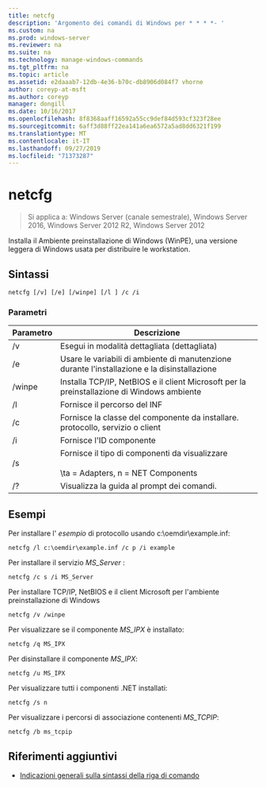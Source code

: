 ```yaml
---
title: netcfg
description: 'Argomento dei comandi di Windows per * * * *- '
ms.custom: na
ms.prod: windows-server
ms.reviewer: na
ms.suite: na
ms.technology: manage-windows-commands
ms.tgt_pltfrm: na
ms.topic: article
ms.assetid: e2daaab7-12db-4e36-b70c-db8906d084f7 vhorne
author: coreyp-at-msft
ms.author: coreyp
manager: dongill
ms.date: 10/16/2017
ms.openlocfilehash: 8f8368aaff16592a55cc9def84d593cf323f28ee
ms.sourcegitcommit: 6aff3d88ff22ea141a6ea6572a5ad8dd6321f199
ms.translationtype: MT
ms.contentlocale: it-IT
ms.lasthandoff: 09/27/2019
ms.locfileid: "71373287"
---
```

# <a name="netcfg"></a>netcfg

>Si applica a: Windows Server (canale semestrale), Windows Server 2016, Windows Server 2012 R2, Windows Server 2012

Installa il Ambiente preinstallazione di Windows (WinPE), una versione leggera di Windows usata per distribuire le workstation.   
## <a name="syntax"></a>Sintassi  
```  
netcfg [/v] [/e] [/winpe] [/l ] /c /i  
```  
### <a name="parameters"></a>Parametri  
|Parametro|Descrizione|  
|-------|--------|  
|/v|Esegui in modalità dettagliata (dettagliata)|  
|/e|Usare le variabili di ambiente di manutenzione durante l'installazione e la disinstallazione|  
|/winpe|Installa TCP/IP, NetBIOS e il client Microsoft per la preinstallazione di Windows ambiente|  
|/l|Fornisce il percorso del INF|  
|/c|Fornisce la classe del componente da installare. protocollo, servizio o client|  
|/i|Fornisce l'ID componente|  
|/s|Fornisce il tipo di componenti da visualizzare<br /><br />\ta = Adapters, n = NET Components|  
|/?|Visualizza la guida al prompt dei comandi.|  
## <a name="BKMK_Examples"></a>Esempi  
Per installare l' *esempio* di protocollo usando c:\oemdir\example.inf:  
```  
netcfg /l c:\oemdir\example.inf /c p /i example  
```  
Per installare il servizio *MS_Server* :  
```  
netcfg /c s /i MS_Server  
```  
Per installare TCP/IP, NetBIOS e il client Microsoft per l'ambiente preinstallazione di Windows  
```  
netcfg /v /winpe  
```  
Per visualizzare se il componente *MS_IPX* è installato:  
```  
netcfg /q MS_IPX  
```  
Per disinstallare il componente *MS_IPX*:  
```  
netcfg /u MS_IPX  
```  
Per visualizzare tutti i componenti .NET installati:  
```  
netcfg /s n  
```  
Per visualizzare i percorsi di associazione contenenti *MS_TCPIP*:  
```  
netcfg /b ms_tcpip  
```  
## <a name="additional-references"></a>Riferimenti aggiuntivi  
-   [Indicazioni generali sulla sintassi della riga di comando](command-line-syntax-key.md)  
